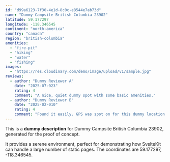 ```yaml
---
id: "d99a6123-7f30-4e1d-8c0c-e8544e7ab73d"
name: "Dummy Campsite British Columbia 23902"
latitude: 59.177297
longitude: -118.346545
continent: "north-america"
country: "canada"
region: "british-columbia"
amenities:
  - "fire-pit"
  - "hiking"
  - "water"
  - "fishing"
images:
  - "https://res.cloudinary.com/demo/image/upload/v1/sample.jpg"
reviews:
  - author: "Dummy Reviewer A"
    date: "2025-07-023"
    rating: 4
    comment: "A nice, quiet dummy spot with some basic amenities."
  - author: "Dummy Reviewer B"
    date: "2025-02-010"
    rating: 4
    comment: "Found it easily. GPS was spot on for this dummy location."
---
```


This is a **dummy description** for Dummy Campsite British Columbia 23902, generated for the proof of concept.

It provides a serene environment, perfect for demonstrating how SvelteKit can handle a large number of static pages. The coordinates are 59.177297, -118.346545.
